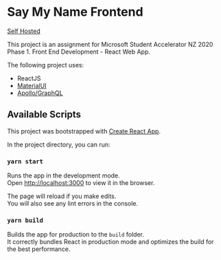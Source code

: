 # Say My Name Frontend

[Self Hosted](https://saymyname.tk)

This project is an assignment for Microsoft Student Accelerator NZ 2020 Phase 1.
Front End Development - React Web App.

The following project uses:
- ReactJS
- [MaterialUI](https://material-ui.com/)
- [Apollo/GraphQL](https://www.apollographql.com/)

## Available Scripts

This project was bootstrapped with [Create React App](https://github.com/facebook/create-react-app).

In the project directory, you can run:

### `yarn start`

Runs the app in the development mode.<br />
Open [http://localhost:3000](http://localhost:3000) to view it in the browser.

The page will reload if you make edits.<br />
You will also see any lint errors in the console.

### `yarn build`

Builds the app for production to the `build` folder.<br />
It correctly bundles React in production mode and optimizes the build for the best performance.
